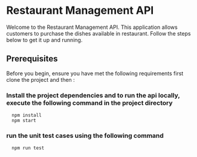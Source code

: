 # Restaurant Management API

Welcome to the Restaurant Management API. This application allows customers to purchase the dishes available in restaurant. Follow the steps below to get it up and running.

## Prerequisites

Before you begin, ensure you have met the following requirements first clone the project and then :

### Install the project dependencies and to run the api locally, execute the following command in the project directory 
```
  npm install
  npm start
```
### run the unit test cases using the following command
```
  npm run test
```


